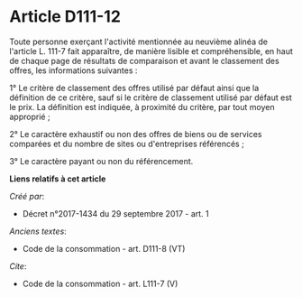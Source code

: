 # Article D111-12

Toute personne exerçant l'activité mentionnée au neuvième alinéa de l'article L. 111-7 fait apparaître, de manière lisible et
compréhensible, en haut de chaque page de résultats de comparaison et avant le classement des offres, les informations
suivantes : 

1° Le critère de classement des offres utilisé par défaut ainsi que la définition de ce critère, sauf si le critère de
classement utilisé par défaut est le prix. La définition est indiquée, à proximité du critère, par tout moyen approprié ; 

2° Le caractère exhaustif ou non des offres de biens ou de services comparées et du nombre de sites ou d'entreprises
référencés ; 

3° Le caractère payant ou non du référencement.

**Liens relatifs à cet article**

_Créé par_:

  - Décret n°2017-1434 du 29 septembre 2017 - art. 1

_Anciens textes_:

  - Code de la consommation - art. D111-8 (VT)

_Cite_:

  - Code de la consommation - art. L111-7 (V)
